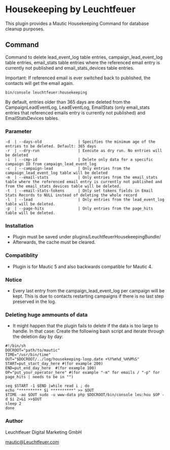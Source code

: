 # Housekeeping by Leuchtfeuer
This plugin provides a Mautic Housekeeping Command for database cleanup purposes.

## Command
Command to delete lead_event_log table entries, campaign_lead_event_log table entries, email_stats table entries where the referenced email entry is currently not published and email_stats_devices table entries.

Important: If referenced email is ever switched back to published, the contacts will get the email again.

```
bin/console leuchtfeuer:housekeeping
```
By default, entries older than 365 days are deleted from the CampaignLeadEventLog, LeadEventLog, EmailStats (only email_stats entries that referenced emails entry is currently not published) and EmailStatsDevices tables.

### Parameter
```
-d  | --days-old                | Specifies the minimum age of the entries to be deleted. Default: 365 days
-r  | --dry-run                 | Execute as dry run. No entries will be deleted
-i  | --cmp-id                  | Delete only data for a specific campaign ID from campaign_lead_event_log
-c  | --campaign-lead           | Only entries from the campaign_lead_event_log table will be deleted
-m  | --email-stats             | Only entries from the email_stats table where the referenced email entry is currently not published and from the email_stats_devices table will be deleted.
-t  | --email-stats-tokens      | Only set tokens fields in Email Stats Records to NULL instead of deleting the whole record
-l  | --lead                    | Only entries from the lead_event_log table will be deleted.
-p  | --page-hits               | Only entries from the page_hits table will be deleted.
```

### Installation
- Plugin must be saved under plugins/LeuchtfeuerHousekeepingBundle/
- Afterwards, the cache must be cleared.

### Compatiblity
- Plugin is for Mautic 5 and also backwards compatible for Mautic 4.

### Notice
- Every last entry from the campaign_lead_event_log per campaign will be kept. This is due to contacts restarting campaigns if there is no last step preserved in the log.

### Deleting huge ammounts of data
- It might happen that the plugin fails to delete if the data is too large to handle. In that case: Create the following bash script and iterate through the deletion day by day:
```
#!/bin/sh
DOCROOT="path/to/mautic"
TIME="/usr/bin/time"
OUT="$DOCROOT/../log/housekeeping-loop.date +%Y%m%d_%H%M%S"
START=put_start_day_here #(for example 200)
END=put_end_day_here  #(for example 100)
OP="put_your_operator_here" #(for example "-m" for emails / "-p" for page_hits | needs to be in "")

seq $START -1 $END |while read i ; do
echo "********** $i **********" >> $OUT
$TIME -ao $OUT sudo -u www-data php $DOCROOT/bin/console leu:hou $OP -d $i 2>&1 >>$OUT
sleep 2
done
```

### Author
Leuchtfeuer Digital Marketing GmbH

mautic@Leuchtfeuer.com
